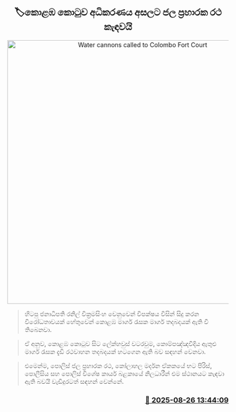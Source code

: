 <p align='center'><b><h2 align='center' title='Water cannons called to Colombo Fort Court'>🏷කොළඹ කොටුව අධිකරණය අසලට ජල ප්‍රහාරක රථ කැඳවයි</h2></b></p>
<p align='center'><img src='https://helakuru.sgp1.cdn.digitaloceanspaces.com/esana/images/lib/ranil-iopk.jpg' width='600' alt='Water cannons called to Colombo Fort Court'></p>

> හිටපු ජනාධිපති රනිල් වික්‍රමසිංහ වෙනුවෙන් විපක්ෂය විසින් සිදු කරන විරෝධතාවයක් හේතුවෙන් කොළඹ මාර්ග රැසක මාර්ග තදබදයක් ඇති වී තිබෙනවා.

> ඒ අනුව, කොළඹ කොටුව සිට ලේක්හවුස් වටරවුම, කොම්පඤ්ඤවීදිය ඇතුළු මාර්ග රැසක දැඩි රථවාහන තදබදයක් හටගෙන ඇති බව සඳහන් වෙනවා.

> එමෙන්ම, පොලිස් ජල ප්‍රහාරක රථ, කෝලාහල මර්දන ඒකකයේ භට පිරිස්, පොලීසිය සහ පොලිස් විශේෂ කාර්ය බළකායේ නිලධාරීන් එම ස්ථානයට කැඳවා ඇති බවයි වැඩිදුරටත් සඳහන් වෙන්නේ.



<h3 align='right'><a href='https://www.helakuru.lk/esana/p/113074/'>📅 2025-08-26 13:44:09</a></h3>
